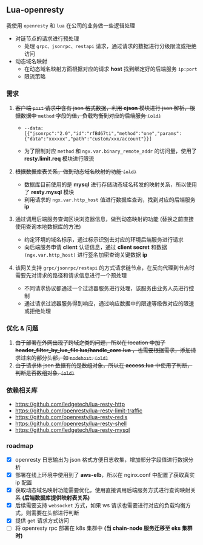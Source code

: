 ## Lua-openresty
我使用 `openresty` 和 `lua` 在公司的业务做一些逻辑处理
- 对链节点的请求进行预处理  
  - 处理 `grpc、jsonrpc、restapi` 请求，通过请求的数据进行分级限流或拒绝访问
- 动态域名映射  
  - 在动态域名映射方面根据对应的请求 **host** 找到绑定好的后端服务 `ip:port`
  - 限流策略


### 需求
1. ~~客户端 `post` 请求中含有 json 格式数据，利用 **cjson** 模块进行 json 解析，根据数据中 `method` 字段的值，负载均衡到对应的后端服务 `(old)`~~
     - `--data:` `[{"jsonrpc":"2.0","id":"rfBd67ti","method":"one","params":{"data":"xxxxxx","path":"custom/xxx/account"}}]`

     - 为了限制对应 `method` 和 `ngx.var.binary_remote_addr` 的访问量，使用了 **resty.limit.req** 模块进行限流
     
2. ~~根据数据库表关系，做到动态域名映射的功能 `(old)`~~
     - 数据库目前使用的是 **mysql** 进行存储动态域名转发的映射关系，所以使用了 **resty.mysql** 模块
     - 利用请求的 `ngx.var.http_host` 值进行数据库查询，找到对应的后端服务 **ip**

3. 通过调用后端服务查询区块浏览器信息，做到动态映射的功能 (替换之前直接使用查询本地数据库的方法)
    - 约定环境的域名标示，通过标示识别去对应的环境后端服务进行请求
    - 向后端服务申请 **client** 认证信息，通过 **client secret** 和数据 `(ngx.var.http_host)` 进行签名加密查询关键数据 **ip**

4. 该网关支持 `grpc/jsonrpc/restapi` 的方式请求链节点，在反向代理到节点时需要先对请求的路径和请求信息进行一个预处理
    - 不同请求协议都通过一个过滤器服务进行处理，该服务由业务人员进行控制
    - 通过请求过滤器服务得到响应，通过响应数据中的限速等级做对应的限速或拒绝处理

### 优化 & 问题
1. ~~由于部署在外网出现了跨域之类的问题，所以在 location 中加了 **header_filter_by_lua_file lua/handle_core.lua** ，也需要根据需求，添加请求过来的部分头部，如 `nodehost`. `(old)`~~
2. ~~由于请求体 json 数据有的是数组对象，所以在 **access.lua** 中使用了判断，判断是否数组对象. `(old)`~~

### 依赖相关库
- https://github.com/ledgetech/lua-resty-http
- https://github.com/openresty/lua-resty-limit-traffic
- https://github.com/openresty/lua-resty-redis
- https://github.com/openresty/lua-resty-shell
- https://github.com/ledgetech/lua-resty-mysql

### roadmap
- [x] openresty 日志输出为 json 格式方便日志收集，增加部分字段值进行数据分析
- [x] 部署在线上环境中使用到了 **aws-elb**，所以在 nginx.conf 中配置了获取真实 ip 配置
- [x] 获取动态域名映射功能需要优化，使用直接调用后端服务方式进行查询映射关系 **(后端数据库提供映射表关系)**
- [x] 后续需要支持 `websocket` 方式，如果 ws 请求也需要进行对应的负载均衡方式，则需要在头部进行判断
- [x] 提供 `get` 请求方式访问
- [ ] 将 openresty rpc 部署在 k8s 集群中 **(当 chain-node 服务迁移至 eks 集群时)**